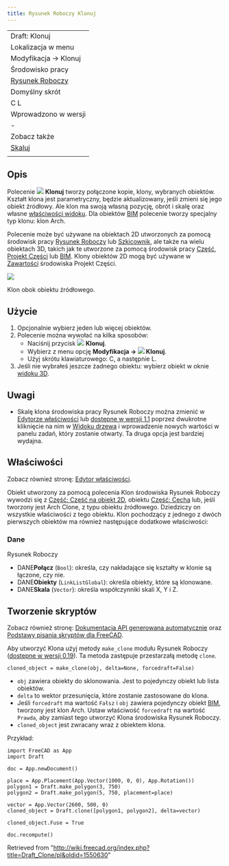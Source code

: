 ```yaml
---
title: Rysunek Roboczy Klonuj
---
```

|  |
| --- |
| Draft: Klonuj |
| Lokalizacja w menu |
| Modyfikacja → Klonuj |
| Środowisko pracy |
| [Rysunek Roboczy](/Draft_Workbench/pl "Draft Workbench/pl") |
| Domyślny skrót |
| C L |
| Wprowadzono w wersji |
| - |
| Zobacz także |
| [Skaluj](/Draft_Scale/pl "Draft Scale/pl") |
|  |

## Opis

Polecenie ![](/images/Draft_Clone.svg) **Klonuj** tworzy połączone kopie, klony, wybranych obiektów. Kształt klona jest parametryczny, będzie aktualizowany, jeśli zmieni się jego obiekt źródłowy. Ale klon ma swoją własną pozycję, obrót i skalę oraz własne [właściwości widoku](/Property_editor/pl "Property editor/pl"). Dla obiektów [BIM](/BIM_Workbench/pl "BIM Workbench/pl") polecenie tworzy specjalny typ klonu: klon Arch.

Polecenie może być używane na obiektach 2D utworzonych za pomocą środowisk pracy [Rysunek Roboczy](/Draft_Workbench/pl "Draft Workbench/pl") lub [Szkicownik](/Sketcher_Workbench/pl "Sketcher Workbench/pl"), ale także na wielu obiektach 3D, takich jak te utworzone za pomocą środowisk pracy [Część](/Part_Workbench/pl "Part Workbench/pl"), [Projekt Części](/PartDesign_Workbench/pl "PartDesign Workbench/pl") lub [BIM](/BIM_Workbench/pl "BIM Workbench/pl"). Klony obiektów 2D mogą być używane w [Zawartości](/PartDesign_Body/pl "PartDesign Body/pl") środowiska Projekt Części.

![](/images/Draft_Clone_example.jpg)

Klon obok obiektu źródłowego.

## Użycie

1. Opcjonalnie wybierz jeden lub więcej obiektów.
2. Polecenie można wywołać na kilka sposobów:
   * Naciśnij przycisk ![](/images/Draft_Clone.svg) **Klonuj**.
   * Wybierz z menu opcję **Modyfikacja → ![](/images/Draft_Clone.svg) Klonuj**.
   * Użyj skrótu klawiaturowego: C, a następnie L.
3. Jeśli nie wybrałeś jeszcze żadnego obiektu: wybierz obiekt w oknie [widoku 3D](/3D_view/pl "3D view/pl").

## Uwagi

* Skalę klona środowiska pracy Rysunek Roboczy można zmienić w [Edytorze właściwości](/Property_editor/pl "Property editor/pl") lub [dostępne w wersji 1.1](/Release_notes_1.1/pl "Release notes 1.1/pl") poprzez dwukrotne kliknięcie na nim w [Widoku drzewa](/Tree_view/pl "Tree view/pl") i wprowadzenie nowych wartości w panelu zadań, który zostanie otwarty. Ta druga opcja jest bardziej wydajna.

## Właściwości

Zobacz również stronę: [Edytor właściwości](/Property_editor/pl "Property editor/pl").

Obiekt utworzony za pomocą polecenia Klon środowiska Rysunek Roboczy wywodzi się z [Część: Część na obiekt 2D](/Part_Part2DObject/pl "Part Part2DObject/pl"), obiektu [Część: Cecha](/Part_Feature/pl "Part Feature/pl") lub, jeśli tworzony jest Arch Clone, z typu obiektu źródłowego. Dziedziczy on wszystkie właściwości z tego obiektu. Klon pochodzący z jednego z dwóch pierwszych obiektów ma również następujące dodatkowe właściwości:

### Dane

Rysunek Roboczy

* DANE**Połącz** (`Bool`): określa, czy nakładające się kształty w klonie są łączone, czy nie.
* DANE**Obiekty** (`LinkListGlobal`): określa obiekty, które są klonowane.
* DANE**Skala** (`Vector`): określa współczynniki skali X, Y i Z.

## Tworzenie skryptów

Zobacz również stronę: [Dokumentacja API generowana automatycznie](https://freecad.github.io/SourceDoc/) oraz [Podstawy pisania skryptów dla FreeCAD](/FreeCAD_Scripting_Basics/pl "FreeCAD Scripting Basics/pl").

Aby utworzyć Klona użyj metody `make_clone` modułu Rysunek Roboczy ([dostępne w wersji 0.19](/Release_notes_0.19/pl "Release notes 0.19/pl")). Ta metoda zastępuje przestarzałą metodę `clone`.

```
cloned_object = make_clone(obj, delta=None, forcedraft=False)

```

* `obj` zawiera obiekty do sklonowania. Jest to pojedynczy obiekt lub lista obiektów.
* `delta` to wektor przesunięcia, które zostanie zastosowane do klona.
* Jeśli `forcedraft` ma wartość `Fałsz` i `obj` zawiera pojedynczy obiekt [BIM](/BIM_Workbench/pl "BIM Workbench/pl"), tworzony jest klon Arch. Ustaw właściwość `forcedraft` na wartość `Prawda`, aby zamiast tego utworzyć Klona środowiska Rysunek Roboczy.
* `cloned_object` jest zwracany wraz z obiektem klona.

Przykład:

```
import FreeCAD as App
import Draft

doc = App.newDocument()

place = App.Placement(App.Vector(1000, 0, 0), App.Rotation())
polygon1 = Draft.make_polygon(3, 750)
polygon2 = Draft.make_polygon(5, 750, placement=place)

vector = App.Vector(2600, 500, 0)
cloned_object = Draft.clone([polygon1, polygon2], delta=vector)

cloned_object.Fuse = True

doc.recompute()

```

Retrieved from "<http://wiki.freecad.org/index.php?title=Draft_Clone/pl&oldid=1550630>"